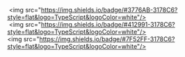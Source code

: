  <img src="https://img.shields.io/badge/#3776AB-3178C6?style=flat&logo=TypeScript&logoColor=white"/>
 <img src="https://img.shields.io/badge/#412991-3178C6?style=flat&logo=TypeScript&logoColor=white"/>
 <img src="https://img.shields.io/badge/#7F52FF-3178C6?style=flat&logo=TypeScript&logoColor=white"/>

